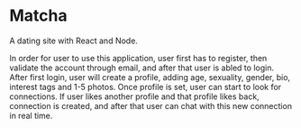 # Matcha
A dating site with React and Node.

In order for user to use this application, user first has to register, then validate the account through email, and after that user is abled to login.
After first login, user will create a profile, adding age, sexuality, gender, bio, interest tags and 1-5 photos. Once profile is set, user can start to look for connections.
If user likes another profile and that profile likes back, connection is created, and after that user can chat with this new connection in real time.
